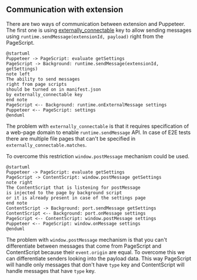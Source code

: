 ## Communication with extension

There are two ways of communication between extension and Puppeteer. The first one is using
[externally_connectable](https://developer.chrome.com/docs/extensions/mv3/manifest/externally_connectable/)
key to allow sending messages using `runtime.sendMessage(extensionId, payload)` right from the
PageScript.

```plantuml
@startuml
Puppeteer -> PageScript: evaluate getSettings
PageScript -> Background: runtime.sendMessage(extensionId, getSettings)
note left
The ability to send messages
right from page scripts
should be turned on in manifest.json
by externally_connectable key
end note
PageScript <-- Background: runtime.onExternalMessage settings
Puppeteer <-- PageScript: settings
@enduml
```

The problem with `externally_connectable` is that it requires specification of a web-page domain to
enable `runtime.sendMessage` API. In case of E2E tests there are multiple file pages that can't be
specified in `externally_connectable.matches`.

To overcome this restriction `window.postMessage` mechanism could be used.

```plantuml
@startuml
Puppeteer -> PageScript: evaluate getSettings
PageScript -> ContentScript: window.postMessage getSettings
note right
The ContentScript that is listening for postMessage
is injected to the page by background script
or it is already present in case of the settings page
end note
ContentScript -> Background: port.sendMessage getSettings
ContentScript <-- Background: port.onMessage settings
PageScript <-- ContentScript: window.postMessage settings
Puppeteer <-- PageScript: window.onMessage settings
@enduml
```

The problem with `window.postMessage` mechanism is that you can't differentiate between messages
that come from PageScript and ContentScript because their `event.origin` are equal. To overcome this
we can differentiate senders looking into the payload data. This way PageScript will handle only
messages that don't have `type` key and ContentScript will handle messages that have `type` key.
